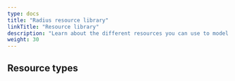 ```yaml
---
type: docs
title: "Radius resource library"
linkTitle: "Resource library"
description: "Learn about the different resources you can use to model your application with"
weight: 30
---
```


## Resource types
